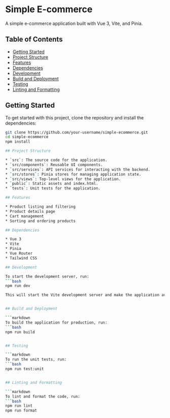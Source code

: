 # Simple E-commerce

A simple e-commerce application built with Vue 3, Vite, and Pinia.

## Table of Contents

- [Getting Started](#getting-started)
- [Project Structure](#project-structure)
- [Features](#features)
- [Dependencies](#dependencies)
- [Development](#development)
- [Build and Deployment](#build-and-deployment)
- [Testing](#testing)
- [Linting and Formatting](#linting-and-formatting)

## Getting Started

To get started with this project, clone the repository and install the dependencies:

````bash
git clone https://github.com/your-username/simple-ecommerce.git
cd simple-ecommerce
npm install

## Project Structure

* `src`: The source code for the application.
* `src/components`: Reusable UI components.
* `src/services`: API services for interacting with the backend.
* `src/stores`: Pinia stores for managing application state.
* `src/views`: Top-level views for the application.
* `public`: Static assets and index.html.
* `tests`: Unit tests for the application.

## Features

* Product listing and filtering
* Product details page
* Cart management
* Sorting and ordering products

## Dependencies

* Vue 3
* Vite
* Pinia
* Vue Router
* Tailwind CSS

## Development

To start the development server, run:
```bash
npm run dev

This will start the Vite development server and make the application available at http://localhost:5173.


## Build and Deployment

```markdown
To build the application for production, run:
```bash
npm run build


## Testing

```markdown
To run the unit tests, run:
```bash
npm run test:unit


## Linting and Formatting

```markdown
To lint and format the code, run:
```bash
npm run lint
npm run format
````
